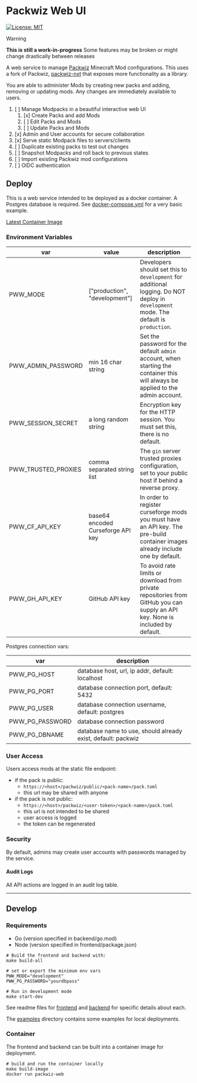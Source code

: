 # Packwiz Web UI

[![License: MIT](https://img.shields.io/badge/License-MIT-red.svg)](LICENSE)

> [!WARNING]
>
> **This is still a work-in-progress**
> Some features may be broken or might change drastically between releases

A web service to manage [Packwiz](https://github.com/packwiz/packwiz) Minecraft Mod configurations.
This uses a fork of Packwiz, [packwiz-nxt](https://github.com/leocov-dev/packwiz-nxt) that exposes more functionality as a library.

You are able to administer Mods by creating new packs and adding, removing or updating mods.
Any changes are immediately available to users.

1. [ ] Manage Modpacks in a beautiful interactive web UI
   1. [x] Create Packs and add Mods
   2. [ ] Edit Packs and Mods
   3. [ ] Update Packs and Mods
2. [x] Admin and User accounts for secure collaboration
3. [x] Serve static Modpack files to servers/clients
4. [ ] Duplicate existing packs to test out changes
5. [ ] Snapshot Modpacks and roll back to previous states
6. [ ] Import existing Packwiz mod configurations
7. [ ] OIDC authentication

## Deploy
This is a web service intended to be deployed as a docker container.
A Postgres database is required. 
See [docker-compose.yml](examples/docker-compose/docker-compose.yml) for a very basic example.

[Latest Container Image](https://github.com/leocov-dev/packwiz-web/pkgs/container/packwiz-web)

### Environment Variables

| var                 | value                                  | description                                                                                                                           |
|---------------------|----------------------------------------|---------------------------------------------------------------------------------------------------------------------------------------|
| PWW_MODE            | ["production", "development"]          | Developers should set this to `development` for additional logging. Do NOT deploy in `development` mode. The default is `production`. |
| PWW_ADMIN_PASSWORD  | min 16 char string                     | Set the password for the default `admin` account, when starting the container this will always be applied to the admin account.       |
| PWW_SESSION_SECRET  | a long random string                   | Encryption key for the HTTP session. You must set this, there is no default.                                                          |
| PWW_TRUSTED_PROXIES | comma separated string list            | The `gin` server trusted proxies configuration, set to your public host if behind a reverse proxy.                                    |
| PWW_CF_API_KEY      | base64 encoded Curseforge API key      | In order to register curseforge mods you must have an API key. The pre-build container images already include one by default.         |
| PWW_GH_API_KEY      | GitHub API key                         | To avoid rate limits or download from private repositories from GitHub you can supply an API key. None is included by default.        |

Postgres connection vars:

| var             | description                                                  |
|-----------------|--------------------------------------------------------------|
| PWW_PG_HOST     | database host, url, ip addr, default: localhost              |
| PWW_PG_PORT     | database connection port, default: 5432                      |
| PWW_PG_USER     | database connection username, default: postgres              |
| PWW_PG_PASSWORD | database connection password                                 |
| PWW_PG_DBNAME   | database name to use, should already exist, default: packwiz |


### User Access

Users access mods at the static file endpoint:
- if the pack is public:
  - `https://<host>/packwiz/public/<pack-name>/pack.toml`
  - this url may be shared with anyone
- if the pack is not public:
  - `https://<host>/packwiz/<user-token>/<pack-name>/pack.toml`
  - this url is not intended to be shared
  - user access is logged 
  - the token can be regenerated

### Security

By default, admins may create user accounts with passwords managed by the service.

#### Audit Logs

All API actions are logged in an audit log table.

---

## Develop

### Requirements
 - Go (version specified in backend/go.mod)
 - Node (version specified in frontend/package.json)

```shell
# Build the frontend and backend with:
make build-all

# set or export the minimum env vars
PWW_MODE="development"
PWW_PG_PASSWORD="yourdbpass"

# Run in development mode
make start-dev
```

See readme files for [frontend](frontend/README.md) and [backend](backend/README.md) for specific details about each.

The [examples](examples) directory contains some examples for local deployments.

### Container
The frontend and backend can be built into a container image for deployment.

```shell
# build and run the container locally
make build-image
docker run packwiz-web
```
